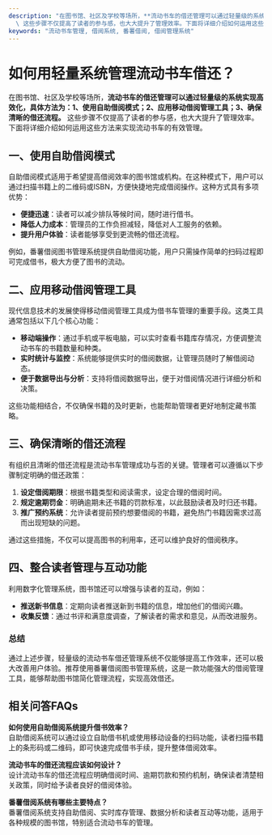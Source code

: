 ```yaml
---
description: "在图书馆、社区及学校等场所，**流动书车的借还管理可以通过轻量级的系统实现高效化，具体方法为：1、使用自助借阅模式；2、应用移动借阅管理工具；3、确保清晰的借还流程。**\
  \ 这些步骤不仅提高了读者的参与感，也大大提升了管理效率。下面将详细介绍如何运用这些方法来实现流动书车的有效管理。"
keywords: "流动书车管理, 借阅系统, 番薯借阅, 借阅管理系统"
---
```

# 如何用轻量系统管理流动书车借还？

在图书馆、社区及学校等场所，**流动书车的借还管理可以通过轻量级的系统实现高效化，具体方法为：1、使用自助借阅模式；2、应用移动借阅管理工具；3、确保清晰的借还流程。** 这些步骤不仅提高了读者的参与感，也大大提升了管理效率。下面将详细介绍如何运用这些方法来实现流动书车的有效管理。

## 一、使用自助借阅模式

自助借阅模式适用于希望提高借阅效率的图书馆或机构。在这种模式下，用户可以通过扫描书籍上的二维码或ISBN，方便快捷地完成借阅操作。这种方式具有多项优势：

- **便捷迅速**：读者可以减少排队等候时间，随时进行借书。
- **降低人力成本**：管理员的工作负担减轻，降低对人工服务的依赖。
- **提升用户体验**：读者能够享受到更流畅的借还流程。

例如，番薯借阅图书管理系统提供自助借阅功能，用户只需操作简单的扫码过程即可完成借书，极大方便了图书的流动。

## 二、应用移动借阅管理工具

现代信息技术的发展使得移动借阅管理工具成为借书车管理的重要手段。这类工具通常包括以下几个核心功能：

- **移动端操作**：通过手机或平板电脑，可以实时查看书籍库存情况，方便调整流动书车的书籍数量和种类。
- **实时统计与监控**：系统能够提供实时的借阅数据，让管理员随时了解借阅动态。
- **便于数据导出与分析**：支持将借阅数据导出，便于对借阅情况进行详细分析和决策。

这些功能相结合，不仅确保书籍的及时更新，也能帮助管理者更好地制定藏书策略。

## 三、确保清晰的借还流程

有组织且清晰的借还流程是流动书车管理成功与否的关键。管理者可以遵循以下步骤制定明确的借还政策：

1. **设定借阅期限**：根据书籍类型和阅读需求，设定合理的借阅时间。
2. **规定逾期罚金**：明确逾期未还书籍的罚款标准，以此鼓励读者及时归还书籍。
3. **推广预约系统**：允许读者提前预约想要借阅的书籍，避免热门书籍因需求过高而出现短缺的问题。

通过这些措施，不仅可以提高图书的利用率，还可以维护良好的借阅秩序。

## 四、整合读者管理与互动功能

利用数字化管理系统，图书馆还可以增强与读者的互动，例如：

- **推送新书信息**：定期向读者推送新到书籍的信息，增加他们的借阅兴趣。
- **收集反馈**：通过书评和满意度调查，了解读者的需求和意见，从而改进服务。

### 总结

通过上述步骤，轻量级的流动书车借还管理系统不仅能够提高工作效率，还可以极大改善用户体验。推荐使用番薯借阅图书管理系统，这是一款功能强大的借阅管理工具，能够帮助图书馆简化管理流程，实现高效借还。

## 相关问答FAQs

**如何使用自助借阅系统提升借书效率？**  
自助借阅系统可以通过设立自助借书机或使用移动设备的扫码功能，读者扫描书籍上的条形码或二维码，即可快速完成借书手续，提升整体借阅效率。

**流动书车的借还流程应该如何设计？**  
设计流动书车的借还流程应明确借阅时间、逾期罚款和预约机制，确保读者清楚相关政策，同时给予读者良好的借阅体验。

**番薯借阅系统有哪些主要特点？**  
番薯借阅系统支持自助借阅、实时库存管理、数据分析和读者互动等功能，适用于各种规模的图书馆，特别适合流动书车的管理。
